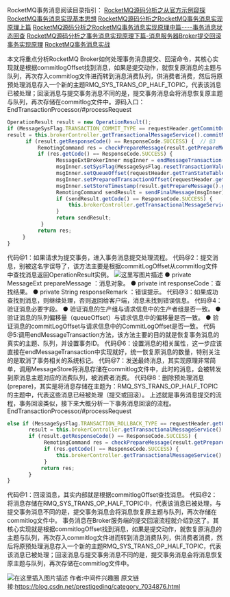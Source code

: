 RocketMQ事务消息阅读目录指引：
[RocketMQ源码分析之从官方示例窥探RocketMQ事务消息实现基本思想](https://blog.csdn.net/prestigeding/article/details/81259646)
[RocketMQ源码分析之RocketMQ事务消息实现原理上篇](https://blog.csdn.net/prestigeding/article/details/81263833)
[RocketMQ源码分析之RocketMQ事务消息实现原理中篇----事务消息状态回查](https://blog.csdn.net/prestigeding/article/details/81275892)
[RocketMQ源码分析之事务消息实现原理下篇-消息服务器Broker提交回滚事务实现原理](https://blog.csdn.net/prestigeding/article/details/81277067)
[RocketMQ事务消息实战](https://blog.csdn.net/prestigeding/article/details/81318980)

本文将重点分析RocketMQ Broker如何处理事务消息提交、回滚命令，其核心实现就是根据commitlogOffset找到消息，如果是提交动作，就恢复原消息的主题与队列，再次存入commitlog文件进而转到消息消费队列，供消费者消费，然后将原预处理消息存入一个新的主题RMQ_SYS_TRANS_OP_HALF_TOPIC，代表该消息已被处理；回滚消息与提交事务消息不同的是，提交事务消息会将消息恢复原主题与队列，再次存储在commitlog文件中。源码入口：
EndTransactionProcessor/#processRequest
```js 
OperationResult result = new OperationResult();
if (MessageSysFlag.TRANSACTION_COMMIT_TYPE == requestHeader.getCommitOrRollback()) {        // @1
result = this.brokerController.getTransactionalMessageService().commitMessage(requestHeader);    // @2
      if (result.getResponseCode() == ResponseCode.SUCCESS) {  // @3
      	  RemotingCommand res = checkPrepareMessage(result.getPrepareMessage(), requestHeader);    // @4
          if (res.getCode() == ResponseCode.SUCCESS) {
                MessageExtBrokerInner msgInner = endMessageTransaction(result.getPrepareMessage());     // @5
                msgInner.setSysFlag(MessageSysFlag.resetTransactionValue(msgInner.getSysFlag(), requestHeader.getCommitOrRollback()));
                msgInner.setQueueOffset(requestHeader.getTranStateTableOffset());
                msgInner.setPreparedTransactionOffset(requestHeader.getCommitLogOffset());
                msgInner.setStoreTimestamp(result.getPrepareMessage().getStoreTimestamp());    // @6
                RemotingCommand sendResult = sendFinalMessage(msgInner);                              // @7
                if (sendResult.getCode() == ResponseCode.SUCCESS) {             
                    this.brokerController.getTransactionalMessageService().deletePrepareMessage(result.getPrepareMessage());    // @8
                }
                return sendResult;
           }
          return res;
     }
}
```

代码@1：如果请求为提交事务，进入事务消息提交处理流程。
代码@2：提交消息，别被这名字误导了，该方法主要是根据commitLogOffset从commitlog文件中查找消息返回OperationResult实例。
![这里写图片描述](https://gitee.com/hezhiyuan007/java-study/raw/master/images/rocketmqSC/f56e4a24-5a26-4278-b81c-9bb04734854b.png)
● private MessageExt prepareMessage ：消息对象。
● private int responseCode：查找结果。
● private String responseRemark ：错误提示。
代码@3：如果成功查找到消息，则继续处理，否则返回给客户端，消息未找到错误信息。
代码@4：验证消息必要字段。
● 验证消息的生产组与请求信息中的生产者组是否一致。
● 验证消息的队列偏移量（queueOffset）与请求信息中的偏移量是否一致。
● 验证消息的commitLogOffset与请求信息中的CommitLogOffset是否一致。
代码@5:调用endMessageTransaction方法，该方法主要的目的就是恢复事务消息的真实的主题、队列，并设置事务ID。
代码@6：设置消息的相关属性，这一步应该直接在endMessageTransaction中实现就好，统一恢复原消息的数量，特别关注的是取消了事务相关的系统标记。
代码@7：发送最终消息，其实现原理非常简单，调用MessageStore将消息存储在commitlog文件中，此时的消息，会被转发到原消息主题对应的消费队列，被消费者消费。
代码@8：删除预处理消息(prepare)，其实是将消息存储在主题为：RMQ_SYS_TRANS_OP_HALF_TOPIC的主题中，代表这些消息已经被处理（提交或回滚）。
上述就是事务消息提交的流程，事务回滚类似，接下来大概分析一下事务消息回滚的流程。
EndTransactionProcessor/#processRequest

```js 
else if (MessageSysFlag.TRANSACTION_ROLLBACK_TYPE == requestHeader.getCommitOrRollback()) {
       result = this.brokerController.getTransactionalMessageService().rollbackMessage(requestHeader);    // @1
       if (result.getResponseCode() == ResponseCode.SUCCESS) {
            RemotingCommand res = checkPrepareMessage(result.getPrepareMessage(), requestHeader);
            if (res.getCode() == ResponseCode.SUCCESS) {
                this.brokerController.getTransactionalMessageService().deletePrepareMessage(result.getPrepareMessage());   // @2
            }
           return res;
       }
}
```

代码@1：回滚消息，其实内部就是根据commitlogOffset查找消息。
代码@2：将消息存储在RMQ_SYS_TRANS_OP_HALF_TOPIC中，代表该消息已被处理，与提交事务消息不同的是，提交事务消息会将消息恢复原主题与队列，再次存储在commitlog文件中。
事务消息在Broker服务端的提交回滚流程就介绍到这了。其核心实现就是根据commitlogOffset找到消息，如果是提交动作，就恢复原消息的主题与队列，再次存入commitlog文件进而转到消息消费队列，供消费者消费，然后将原预处理消息存入一个新的主题RMQ_SYS_TRANS_OP_HALF_TOPIC，代表该消息已被处理；回滚消息与提交事务消息不同的是，提交事务消息会将消息恢复原主题与队列，再次存储在commitlog文件中。

![在这里插入图片描述](https://gitee.com/hezhiyuan007/java-study/raw/master/images/rocketmqSC/24b74fba-683a-46e9-abc1-f8642d0f993b.png)
作者:中间件兴趣圈  原文链接:https://blog.csdn.net/prestigeding/category_7034876.html
